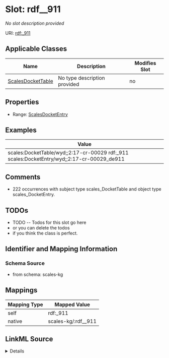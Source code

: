 

# Slot: rdf__911


_No slot description provided_





URI: [rdf:_911](http://www.w3.org/1999/02/22-rdf-syntax-ns#_911)



<!-- no inheritance hierarchy -->





## Applicable Classes

| Name | Description | Modifies Slot |
| --- | --- | --- |
| [ScalesDocketTable](../classes/ScalesDocketTable.md) | No type description provided |  no  |







## Properties

* Range: [ScalesDocketEntry](../classes/ScalesDocketEntry.md)






## Examples

| Value |
| --- |
| scales:DocketTable/wyd;;2:17-cr-00029 rdf:_911 scales:DocketEntry/wyd;;2:17-cr-00029_de911 |

## Comments

* 222 occurrences with subject type scales_DocketTable and object type scales_DocketEntry.

## TODOs

* TODO -- Todos for this slot go here
* or you can delete the todos
* if you think the class is perfect.

## Identifier and Mapping Information







### Schema Source


* from schema: scales-kg




## Mappings

| Mapping Type | Mapped Value |
| ---  | ---  |
| self | rdf:_911 |
| native | scales-kg/:rdf__911 |




## LinkML Source

<details>
```yaml
name: rdf__911
description: No slot description provided
todos:
- TODO -- Todos for this slot go here
- or you can delete the todos
- if you think the class is perfect.
comments:
- 222 occurrences with subject type scales_DocketTable and object type scales_DocketEntry.
examples:
- value: scales:DocketTable/wyd;;2:17-cr-00029 rdf:_911 scales:DocketEntry/wyd;;2:17-cr-00029_de911
from_schema: scales-kg
rank: 1000
slot_uri: rdf:_911
alias: rdf__911
domain_of:
- scales_DocketTable
range: scales_DocketEntry

```
</details>